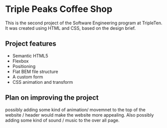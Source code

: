 # Triple Peaks Coffee Shop

This is the second project of the Software Engineering program at TripleTen. It was created using HTML and CSS, based on the design brief.

## Project features

- Semantic HTML5
- Flexbox
- Positioning
- Flat BEM file structure
- A custom form
- CSS animation and transform

## Plan on improving the project

possibly adding some kind of animation/ movemnet to the top of the website / header would make the website more appealing. Also possibly adding some kind of sound / music to the over all page.
